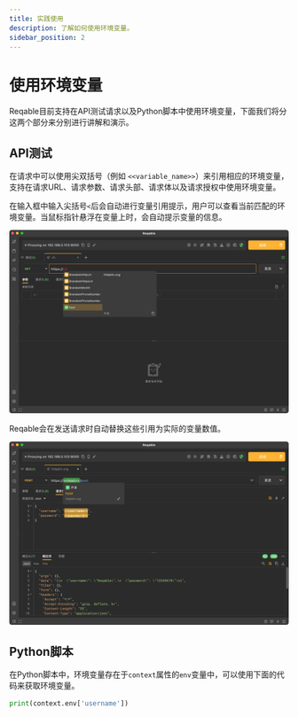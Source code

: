 ```yaml
---
title: 实践使用
description: 了解如何使用环境变量。
sidebar_position: 2
---
```


# 使用环境变量

Reqable目前支持在API测试请求以及Python脚本中使用环境变量，下面我们将分这两个部分来分别进行讲解和演示。

## API测试

在请求中可以使用尖双括号（例如 `<<variable_name>>`）来引用相应的环境变量，支持在请求URL、请求参数、请求头部、请求体以及请求授权中使用环境变量。

在输入框中输入尖括号`<`后会自动进行变量引用提示，用户可以查看当前匹配的环境变量。当鼠标指针悬浮在变量上时，会自动提示变量的信息。

![](arts/practice_01.png)

Reqable会在发送请求时自动替换这些引用为实际的变量数值。

![](arts/practice_02.png)

## Python脚本

在Python脚本中，环境变量存在于`context`属性的`env`变量中，可以使用下面的代码来获取环境变量。

```python
print(context.env['username'])
```